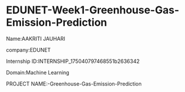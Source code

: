 # EDUNET-Week1-Greenhouse-Gas-Emission-Prediction
Name:AAKRITI JAUHARI

company:EDUNET

Internship ID:INTERNSHIP_175040797468551b2636342

Domain:Machine Learning

PROJECT NAME:-Greenhouse-Gas-Emission-Prediction
